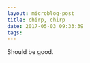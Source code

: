 ```yaml
---
layout: microblog-post
title: chirp, chirp
date: 2017-05-03 09:33:39
tags: 
---
```


Should be good. 
